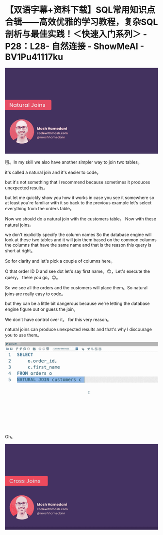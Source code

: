 # 【双语字幕+资料下载】SQL常用知识点合辑——高效优雅的学习教程，复杂SQL剖析与最佳实践！＜快速入门系列＞ - P28：L28- 自然连接 - ShowMeAI - BV1Pu41117ku

![](img/4ebe50c33eacf9052841b7f678d3c0a8_0.png)

哦。In my skill we also have another simpler way to join two tables。

 it's called a natural join and it's easier to code。

 but it's not something that I recommend because sometimes it produces unexpected results。

 but let me quickly show you how it works in case you see it somewhere so at least you're familiar with it so back to the previous example let's select everything from the orders table。

Now we should do a natural join with the customers table。 Now with these natural joins。

 we don't explicitly specify the column names So the database engine will look at these two tables and it will join them based on the common columns the columns that have the same name and that is the reason this query is short at right。

 So for clarity and let's pick a couple of columns here。

 O that order ID D and see dot let's say first name。😊，Let's execute the query， there you go。😊。

So we see all the orders and the customers will place them。So natural joins are really easy to code。

 but they can be a little bit dangerous because we're letting the database engine figure out or guess the join。

 We don't have control over it。 for this very reason。

 natural joins can produce unexpected results and that's why I discourage you to use them。



![](img/4ebe50c33eacf9052841b7f678d3c0a8_2.png)

Oh。

![](img/4ebe50c33eacf9052841b7f678d3c0a8_4.png)